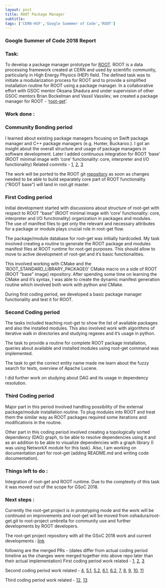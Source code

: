 ```yaml
---
layout: post
title: ROOT Package Manager 
subtitle: 
tags: ['CERN-HSF','Google Summmer of Code','ROOT']
---
```


### Google Summer of Code 2018 Report

### Task:

To develop a package manager prototype for [ROOT](https://root.cern.ch/). ROOT is a data processing framework created at CERN and used by scientific community, particularly in High Energy Physics (HEP) field. The defined task was to initiate a modularization process for ROOT and to provide a simplified installation routine for ROOT using a package manager. In a collaborative effort with GSOC mentor Oksana Shadura and under supervision of other GSOC mentors Brian Bockelman and Vassil Vassilev, we created a package manager for ROOT - ‘[root-get](https://github.com/oshadura/root-get)’.

### Work done : 

### Community Bonding period 

I learned about existing package managers focusing on Swift package manager and C++ package managers (e.g. Hunter, Buckaroo.). I got an insight about the overall structure and usage of package managers in software development. 
Later I added continuous integration for ROOT ‘base’ (ROOT minimal image with ‘core’ functionality: core, interpreter and I/O functionality) 
Related commits - [1](https://github.com/kiryteo/root/commits/travis-work), [2](https://travis-ci.org/kiryteo/root/jobs/378557159), [3](https://github.com/kiryteo/root/releases) 

The work will be ported to the ROOT git [repository](https://github.com/root-project/root.git) as soon as changes needed to be able to build separately core part of ROOT functionality (“ROOT base”) will land in root.git master.

### First Coding period 

Initial development started with discussions about structure of root-get with respect to ROOT “base” (ROOT minimal image with ‘core’ functionality: core, interpreter and I/O functionality) organization in packages and modules. The use of manifest files to get only the relevant and necessary attributes for a package or module plays crucial role in root-get flow.

The package/module database for root-get was initially hardcoded. 
My task involved creating a routine to generate the ROOT package and modules manifest files at ROOT runtime for root-get purposes. This should allow to move to active development of  root-get  and it’s basic functionalities.

This involved working with CMake and the ‘ROOT_STANDARD_LIBRARY_PACKAGE()’ CMake macro on a side of ROOT [ROOT “base” image] repository.   After spending some time on learning the CMake and it’s syntax, I was able to create the dynamic manifest generation routine which involved both work with python and CMake. 

During first coding period, we developed a basic package manager functionality and test it for ROOT.

### Second Coding period

The tasks included teaching root-get to show the list of available packages and also the installed modules. This also involved work with algorithms of iterative walk in directories and studying regexes and it’s usage in python.

The task to provide a routine for complete ROOT package installation, queries about available and installed modules using root-get command was implemented. 

The task to get the correct entity name made me learn about the fuzzy search for texts, overview of Apache Lucene.

I did further work on studying about DAG and its usage in dependency resolution. 

### Third Coding period

Major part in this period involved handling possibility of the external package/module installation routine. To plug  modules into ROOT and treat them the similar way as ROOT packages required some iterations and modifications in the routine.

Other part in this coding period involved creating a topologically sorted dependency (DAG) graph, to be able to resolve dependencies using it and as an addition to be able to  visualize dependencies with a graph library (I was using NetworkX module for this task). Also, I am working on documentation part for root-get (adding README.md and writing code documentation).  

### Things left to do :
Integration of root-get and ROOT runtime. Due to the complexity of this task it was moved out of the scope for GSoC 2018. 

### Next steps :
Currently the root-get project is in prototyping mode and the work will be continued on improvements and root-get will be moved from oshadura/root-get.git to root-project umbrella for community use and further developments by ROOT developers.

The root-get project repository with all the GSoC 2018 work and current developments : [link](https://github.com/oshadura/root-get)

following are the merged PRs - (dates differ from actual coding period timeline as the changes were merged together into above repo later than their actual implementation)
First coding period work related - [1](https://github.com/oshadura/root-get/pull/3), [2](https://github.com/oshadura/root-get/pull/4), [3](https://github.com/oshadura/root-get/pull/7)

Second coding period work related - [4](https://github.com/oshadura/root-get/pull/9), [5.1](https://github.com/oshadura/root-get/pull/11), [5.2](https://github.com/oshadura/root-get/pull/13), [6.1](https://github.com/oshadura/root-get/pull/12), [6.2](https://github.com/oshadura/root-get/pull/14), [7](https://github.com/oshadura/root-get/pull/16), [8](https://github.com/oshadura/root-get/pull/17), [9](https://github.com/oshadura/root-get/pull/19), [10](https://github.com/oshadura/root-get/pull/21), [11](https://github.com/oshadura/root-get/pull/22)

Third coding period work related - [12](https://github.com/oshadura/root-get/pull/25), [13](https://github.com/oshadura/root-get/pull/27)

